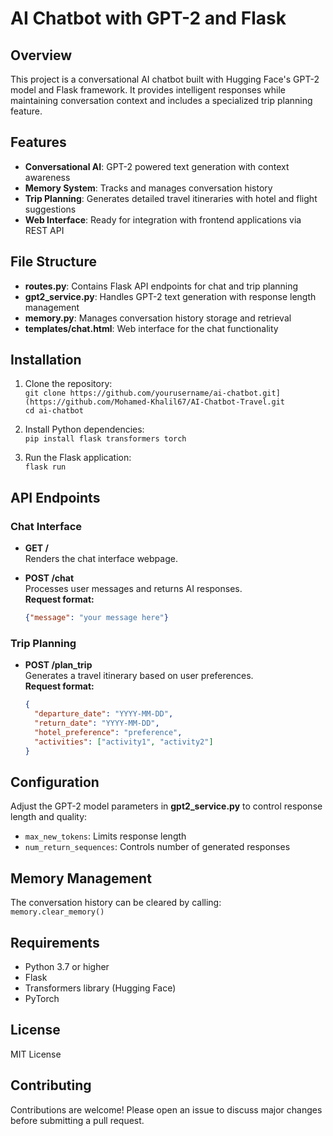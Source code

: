 # AI Chatbot with GPT-2 and Flask  

## Overview  
This project is a conversational AI chatbot built with Hugging Face's GPT-2 model and Flask framework. It provides intelligent responses while maintaining conversation context and includes a specialized trip planning feature.  

## Features  
- **Conversational AI**: GPT-2 powered text generation with context awareness  
- **Memory System**: Tracks and manages conversation history  
- **Trip Planning**: Generates detailed travel itineraries with hotel and flight suggestions  
- **Web Interface**: Ready for integration with frontend applications via REST API  

## File Structure  
- **routes.py**: Contains Flask API endpoints for chat and trip planning  
- **gpt2_service.py**: Handles GPT-2 text generation with response length management  
- **memory.py**: Manages conversation history storage and retrieval  
- **templates/chat.html**: Web interface for the chat functionality  

## Installation  
1. Clone the repository:  
   `git clone https://github.com/yourusername/ai-chatbot.git](https://github.com/Mohamed-Khalil67/AI-Chatbot-Travel.git`  
   `cd ai-chatbot`  

2. Install Python dependencies:  
   `pip install flask transformers torch`  

3. Run the Flask application:  
   `flask run`  

## API Endpoints  

### Chat Interface  
- **GET /**  
  Renders the chat interface webpage.  

- **POST /chat**  
  Processes user messages and returns AI responses.  
  **Request format:**  
  ```json
  {"message": "your message here"}
  ```  

### Trip Planning  
- **POST /plan_trip**  
  Generates a travel itinerary based on user preferences.  
  **Request format:**  
  ```json
  {
    "departure_date": "YYYY-MM-DD",
    "return_date": "YYYY-MM-DD",
    "hotel_preference": "preference",
    "activities": ["activity1", "activity2"]
  }
  ```  

## Configuration  
Adjust the GPT-2 model parameters in **gpt2_service.py** to control response length and quality:  
- `max_new_tokens`: Limits response length  
- `num_return_sequences`: Controls number of generated responses  

## Memory Management  
The conversation history can be cleared by calling:  
`memory.clear_memory()`  

## Requirements  
- Python 3.7 or higher  
- Flask  
- Transformers library (Hugging Face)  
- PyTorch  

## License  
MIT License  

## Contributing  
Contributions are welcome! Please open an issue to discuss major changes before submitting a pull request.

